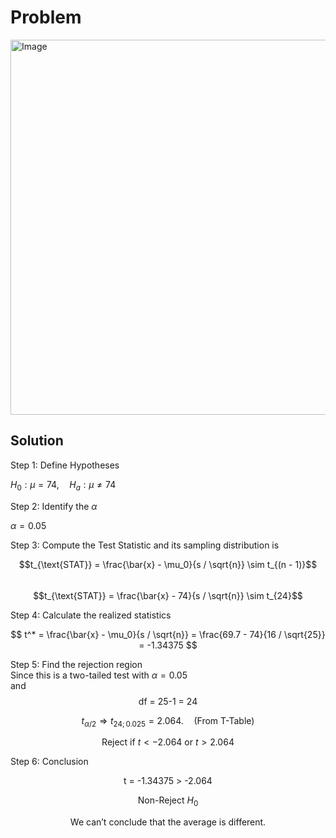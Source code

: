 # Problem
<img width="600" alt="Image" src="https://github.com/user-attachments/assets/fb64fab3-3064-4001-8d58-43da9a893137" />

## Solution
Step 1: Define Hypotheses

$H_0:\mu = 74, \quad H_a: \mu \neq 74$

Step 2: Identify the $\alpha$

$\alpha=0.05$  
  
Step 3: Compute the Test Statistic and its sampling distribution is  

$$t_{\text{STAT}} = \frac{\bar{x} - \mu_0}{s / \sqrt{n}} \sim t_{(n - 1)}$$\
$$t_{\text{STAT}} = \frac{\bar{x} - 74}{s / \sqrt{n}} \sim t_{24}$$
     
Step 4: Calculate the realized statistics

$$
t^* = \frac{\bar{x} - \mu_0}{s / \sqrt{n}} = \frac{69.7 - 74}{16 / \sqrt{25}} = -1.34375
$$
     
Step 5: Find the rejection region\
Since this is a two-tailed test with $\alpha=0.05$\
and $$\text{df = 25-1 = 24}$$

$$
t_{\alpha / 2} \Rightarrow t_{24;0.025}=2.064. \quad \text{(From T-Table)}
$$

$$
\text{Reject if } t < -2.064 \text{ or } t > 2.064
$$
     
Step 6: Conclusion
   
$$\text{t = -1.34375 > -2.064}$$

$$\text{Non-Reject }H_0$$

$$\text{We can't conclude that the average is different.}$$
